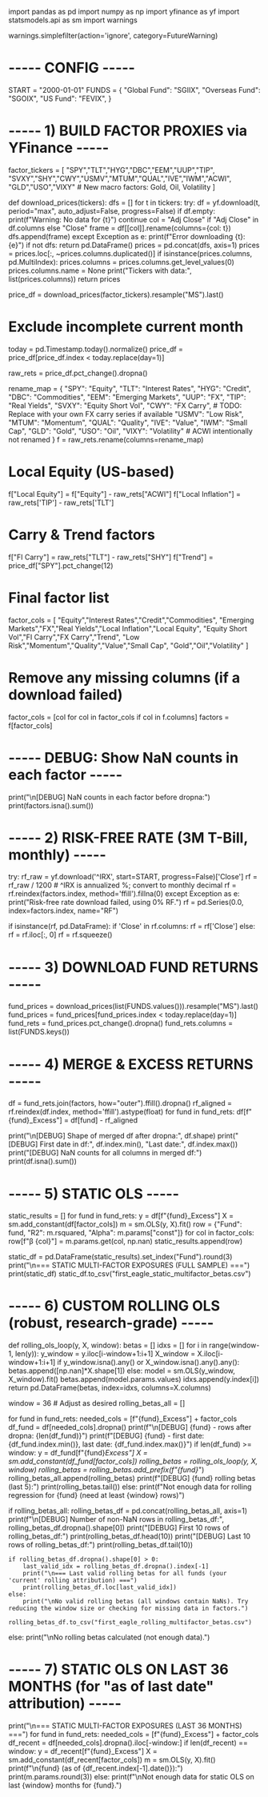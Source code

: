 import pandas as pd
import numpy as np
import yfinance as yf
import statsmodels.api as sm
import warnings

warnings.simplefilter(action='ignore', category=FutureWarning)

# ----- CONFIG -----
START = "2000-01-01"
FUNDS = {
    "Global Fund":   "SGIIX",
    "Overseas Fund": "SGOIX",
    "US Fund":       "FEVIX",
}

# ----- 1) BUILD FACTOR PROXIES via YFinance -----
factor_tickers = [
    "SPY","TLT","HYG","DBC","EEM","UUP","TIP",
    "SVXY","SHY","CWY","USMV","MTUM","QUAL","IVE","IWM","ACWI",
    "GLD","USO","VIXY"  # New macro factors: Gold, Oil, Volatility
]

def download_prices(tickers):
    dfs = []
    for t in tickers:
        try:
            df = yf.download(t, period="max", auto_adjust=False, progress=False)
            if df.empty:
                print(f"Warning: No data for {t}")
                continue
            col = "Adj Close" if "Adj Close" in df.columns else "Close"
            frame = df[[col]].rename(columns={col: t})
            dfs.append(frame)
        except Exception as e:
            print(f"Error downloading {t}: {e}")
    if not dfs:
        return pd.DataFrame()
    prices = pd.concat(dfs, axis=1)
    prices = prices.loc[:, ~prices.columns.duplicated()]
    if isinstance(prices.columns, pd.MultiIndex):
        prices.columns = prices.columns.get_level_values(0)
    prices.columns.name = None
    print("Tickers with data:", list(prices.columns))
    return prices

price_df = download_prices(factor_tickers).resample("MS").last()

# Exclude incomplete current month
today = pd.Timestamp.today().normalize()
price_df = price_df[price_df.index < today.replace(day=1)]

raw_rets = price_df.pct_change().dropna()

rename_map = {
    "SPY":  "Equity",
    "TLT":  "Interest Rates",
    "HYG":  "Credit",
    "DBC":  "Commodities",
    "EEM":  "Emerging Markets",
    "UUP":  "FX",
    "TIP":  "Real Yields",
    "SVXY": "Equity Short Vol",
    "CWY":  "FX Carry",  # TODO: Replace with your own FX carry series if available
    "USMV": "Low Risk",
    "MTUM": "Momentum",
    "QUAL": "Quality",
    "IVE":  "Value",
    "IWM":  "Small Cap",
    "GLD":  "Gold",
    "USO":  "Oil",
    "VIXY": "Volatility"
    # ACWI intentionally not renamed
}
f = raw_rets.rename(columns=rename_map)

# Local Equity (US-based)
f["Local Equity"] = f["Equity"] - raw_rets["ACWI"]
f["Local Inflation"] = raw_rets['TIP'] - raw_rets['TLT']

# Carry & Trend factors
f["FI Carry"] = raw_rets["TLT"] - raw_rets["SHY"]
f["Trend"] = price_df["SPY"].pct_change(12)


# Final factor list
factor_cols = [
    "Equity","Interest Rates","Credit","Commodities",
    "Emerging Markets","FX","Real Yields","Local Inflation","Local Equity",
    "Equity Short Vol","FI Carry","FX Carry","Trend",
    "Low Risk","Momentum","Quality","Value","Small Cap",
    "Gold","Oil","Volatility"
]
# Remove any missing columns (if a download failed)
factor_cols = [col for col in factor_cols if col in f.columns]
factors = f[factor_cols]

# ----- DEBUG: Show NaN counts in each factor -----
print("\n[DEBUG] NaN counts in each factor before dropna:")
print(factors.isna().sum())

# ----- 2) RISK-FREE RATE (3M T-Bill, monthly) -----
try:
    rf_raw = yf.download('^IRX', start=START, progress=False)['Close']
    rf = rf_raw / 1200  # ^IRX is annualized %; convert to monthly decimal
    rf = rf.reindex(factors.index, method='ffill').fillna(0)
except Exception as e:
    print("Risk-free rate download failed, using 0% RF.")
    rf = pd.Series(0.0, index=factors.index, name="RF")

if isinstance(rf, pd.DataFrame):
    if 'Close' in rf.columns:
        rf = rf['Close']
    else:
        rf = rf.iloc[:, 0]
    rf = rf.squeeze()

# ----- 3) DOWNLOAD FUND RETURNS -----
fund_prices = download_prices(list(FUNDS.values())).resample("MS").last()
fund_prices = fund_prices[fund_prices.index < today.replace(day=1)]
fund_rets   = fund_prices.pct_change().dropna()
fund_rets.columns = list(FUNDS.keys())

# ----- 4) MERGE & EXCESS RETURNS -----
df = fund_rets.join(factors, how="outer").ffill().dropna()
rf_aligned = rf.reindex(df.index, method='ffill').astype(float)
for fund in fund_rets:
    df[f"{fund}_Excess"] = df[fund] - rf_aligned

print("\n[DEBUG] Shape of merged df after dropna:", df.shape)
print("[DEBUG] First date in df:", df.index.min(), "Last date:", df.index.max())
print("[DEBUG] NaN counts for all columns in merged df:")
print(df.isna().sum())

# ----- 5) STATIC OLS -----
static_results = []
for fund in fund_rets:
    y = df[f"{fund}_Excess"]
    X = sm.add_constant(df[factor_cols])
    m = sm.OLS(y, X).fit()
    row = {"Fund": fund, "R2": m.rsquared, "Alpha": m.params["const"]}
    for col in factor_cols:
        row[f"β {col}"] = m.params.get(col, np.nan)
    static_results.append(row)

static_df = pd.DataFrame(static_results).set_index("Fund").round(3)
print("\n=== STATIC MULTI-FACTOR EXPOSURES (FULL SAMPLE) ===")
print(static_df)
static_df.to_csv("first_eagle_static_multifactor_betas.csv")

# ----- 6) CUSTOM ROLLING OLS (robust, research-grade) -----
def rolling_ols_loop(y, X, window):
    betas = []
    idxs = []
    for i in range(window-1, len(y)):
        y_window = y.iloc[i-window+1:i+1]
        X_window = X.iloc[i-window+1:i+1]
        if y_window.isna().any() or X_window.isna().any().any():
            betas.append([np.nan]*X.shape[1])
        else:
            model = sm.OLS(y_window, X_window).fit()
            betas.append(model.params.values)
        idxs.append(y.index[i])
    return pd.DataFrame(betas, index=idxs, columns=X.columns)

window = 36  # Adjust as desired
rolling_betas_all = []

for fund in fund_rets:
    needed_cols = [f"{fund}_Excess"] + factor_cols
    df_fund = df[needed_cols].dropna()
    print(f"\n[DEBUG] {fund} - rows after dropna: {len(df_fund)}")
    print(f"[DEBUG] {fund} - first date: {df_fund.index.min()}, last date: {df_fund.index.max()}")
    if len(df_fund) >= window:
        y = df_fund[f"{fund}_Excess"]
        X = sm.add_constant(df_fund[factor_cols])
        rolling_betas = rolling_ols_loop(y, X, window)
        rolling_betas = rolling_betas.add_prefix(f"{fund}_")
        rolling_betas_all.append(rolling_betas)
        print(f"[DEBUG] {fund} rolling betas (last 5):")
        print(rolling_betas.tail())
    else:
        print(f"Not enough data for rolling regression for {fund} (need at least {window} rows)")

if rolling_betas_all:
    rolling_betas_df = pd.concat(rolling_betas_all, axis=1)
    print(f"\n[DEBUG] Number of non-NaN rows in rolling_betas_df:", rolling_betas_df.dropna().shape[0])
    print("[DEBUG] First 10 rows of rolling_betas_df:")
    print(rolling_betas_df.head(10))
    print("[DEBUG] Last 10 rows of rolling_betas_df:")
    print(rolling_betas_df.tail(10))

    if rolling_betas_df.dropna().shape[0] > 0:
        last_valid_idx = rolling_betas_df.dropna().index[-1]
        print("\n=== Last valid rolling betas for all funds (your 'current' rolling attribution) ===")
        print(rolling_betas_df.loc[last_valid_idx])
    else:
        print("\nNo valid rolling betas (all windows contain NaNs). Try reducing the window size or checking for missing data in factors.")

    rolling_betas_df.to_csv("first_eagle_rolling_multifactor_betas.csv")
else:
    print("\nNo rolling betas calculated (not enough data).")

# ----- 7) STATIC OLS ON LAST 36 MONTHS (for "as of last date" attribution) -----
print("\n=== STATIC MULTI-FACTOR EXPOSURES (LAST 36 MONTHS) ===")
for fund in fund_rets:
    needed_cols = [f"{fund}_Excess"] + factor_cols
    df_recent = df[needed_cols].dropna().iloc[-window:]
    if len(df_recent) == window:
        y = df_recent[f"{fund}_Excess"]
        X = sm.add_constant(df_recent[factor_cols])
        m = sm.OLS(y, X).fit()
        print(f"\n{fund} (as of {df_recent.index[-1].date()}):")
        print(m.params.round(3))
    else:
        print(f"\nNot enough data for static OLS on last {window} months for {fund}.")
